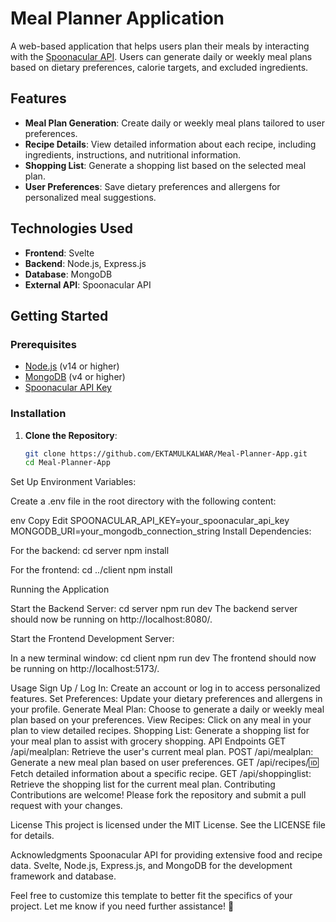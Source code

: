 # Meal Planner Application

A web-based application that helps users plan their meals by interacting with the [Spoonacular API](https://spoonacular.com/food-api). Users can generate daily or weekly meal plans based on dietary preferences, calorie targets, and excluded ingredients.

## Features

- **Meal Plan Generation**: Create daily or weekly meal plans tailored to user preferences.
- **Recipe Details**: View detailed information about each recipe, including ingredients, instructions, and nutritional information.
- **Shopping List**: Generate a shopping list based on the selected meal plan.
- **User Preferences**: Save dietary preferences and allergens for personalized meal suggestions.

## Technologies Used

- **Frontend**: Svelte
- **Backend**: Node.js, Express.js
- **Database**: MongoDB
- **External API**: Spoonacular API

## Getting Started

### Prerequisites

- [Node.js](https://nodejs.org/) (v14 or higher)
- [MongoDB](https://www.mongodb.com/) (v4 or higher)
- [Spoonacular API Key](https://spoonacular.com/food-api)

### Installation

1. **Clone the Repository**:

   ```bash
   git clone https://github.com/EKTAMULKALWAR/Meal-Planner-App.git
   cd Meal-Planner-App

Set Up Environment Variables:

Create a .env file in the root directory with the following content:

env
Copy
Edit
SPOONACULAR_API_KEY=your_spoonacular_api_key
MONGODB_URI=your_mongodb_connection_string
Install Dependencies:

For the backend:
cd server
npm install

For the frontend:
cd ../client
npm install

Running the Application

Start the Backend Server:
cd server
npm run dev
The backend server should now be running on http://localhost:8080/.

Start the Frontend Development Server:

In a new terminal window:
cd client
npm run dev
The frontend should now be running on http://localhost:5173/.

Usage
Sign Up / Log In: Create an account or log in to access personalized features.
Set Preferences: Update your dietary preferences and allergens in your profile.
Generate Meal Plan: Choose to generate a daily or weekly meal plan based on your preferences.
View Recipes: Click on any meal in your plan to view detailed recipes.
Shopping List: Generate a shopping list for your meal plan to assist with grocery shopping.
API Endpoints
GET /api/mealplan: Retrieve the user's current meal plan.
POST /api/mealplan: Generate a new meal plan based on user preferences.
GET /api/recipes/:id: Fetch detailed information about a specific recipe.
GET /api/shoppinglist: Retrieve the shopping list for the current meal plan.
Contributing
Contributions are welcome! Please fork the repository and submit a pull request with your changes.

License
This project is licensed under the MIT License. See the LICENSE file for details.

Acknowledgments
Spoonacular API for providing extensive food and recipe data.
Svelte, Node.js, Express.js, and MongoDB for the development framework and database.

Feel free to customize this template to better fit the specifics of your project. Let me know if you need further assistance! 🚀
 
